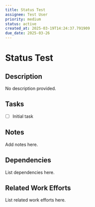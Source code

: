 ```yaml
---
title: Status Test
assignee: Test User
priority: medium
status: active
created_at: 2025-03-19T14:24:37.791909
due_date: 2025-03-26
---
```


# Status Test

## Description
No description provided.

## Tasks
- [ ] Initial task

## Notes
Add notes here.

## Dependencies
List dependencies here.

## Related Work Efforts
List related work efforts here.